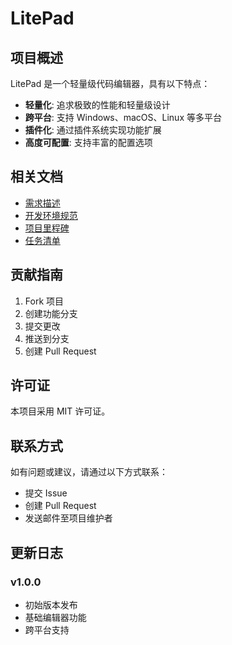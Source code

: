 # LitePad

## 项目概述

LitePad 是一个轻量级代码编辑器，具有以下特点：

- **轻量化**: 追求极致的性能和轻量级设计
- **跨平台**: 支持 Windows、macOS、Linux 等多平台
- **插件化**: 通过插件系统实现功能扩展
- **高度可配置**: 支持丰富的配置选项

## 相关文档

- [需求描述](docs/requirements.zh-CN.md)
- [开发环境规范](docs/development-environment.zh-CN.md)
- [项目里程碑](docs/milestones.zh-CN.md)
- [任务清单](docs/TODO.md)

## 贡献指南

1. Fork 项目
2. 创建功能分支
3. 提交更改
4. 推送到分支
5. 创建 Pull Request

## 许可证

本项目采用 MIT 许可证。

## 联系方式

如有问题或建议，请通过以下方式联系：

- 提交 Issue
- 创建 Pull Request
- 发送邮件至项目维护者

## 更新日志

### v1.0.0
- 初始版本发布
- 基础编辑器功能
- 跨平台支持
